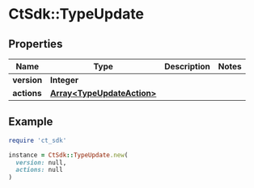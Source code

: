 # CtSdk::TypeUpdate

## Properties

| Name | Type | Description | Notes |
| ---- | ---- | ----------- | ----- |
| **version** | **Integer** |  |  |
| **actions** | [**Array&lt;TypeUpdateAction&gt;**](TypeUpdateAction.md) |  |  |

## Example

```ruby
require 'ct_sdk'

instance = CtSdk::TypeUpdate.new(
  version: null,
  actions: null
)
```


